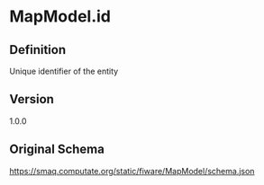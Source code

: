 # MapModel.id

## Definition
Unique identifier of the entity

## Version
1.0.0

## Original Schema
https://smaq.computate.org/static/fiware/MapModel/schema.json
